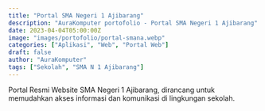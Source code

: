 ```yaml
---
title: "Portal SMA Negeri 1 Ajibarang"
description: "AuraKomputer portofolio - Portal SMA Negeri 1 Ajibarang"
date: 2023-04-04T05:00:00Z
image: "images/portofolio/portal-smana.webp"
categories: ["Aplikasi", "Web", "Portal Web"]
draft: false
author: "AuraKomputer"
tags: ["Sekolah", "SMA N 1 Ajibarang"]
---
```


Portal Resmi Website SMA Negeri 1 Ajibarang, dirancang untuk memudahkan akses informasi dan komunikasi di lingkungan sekolah.
